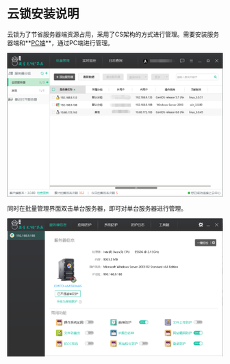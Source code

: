 # 云锁安装说明
云锁为了节省服务器端资源占用，采用了CS架构的方式进行管理。需要安装服务器端和**[PC端](/guide/install/PC.md)**，通过PC端进行管理。

![](/assets/installPC04.png)

同时在批量管理界面双击单台服务器，即可对单台服务器进行管理。

![](/assets/installPC05.png)


